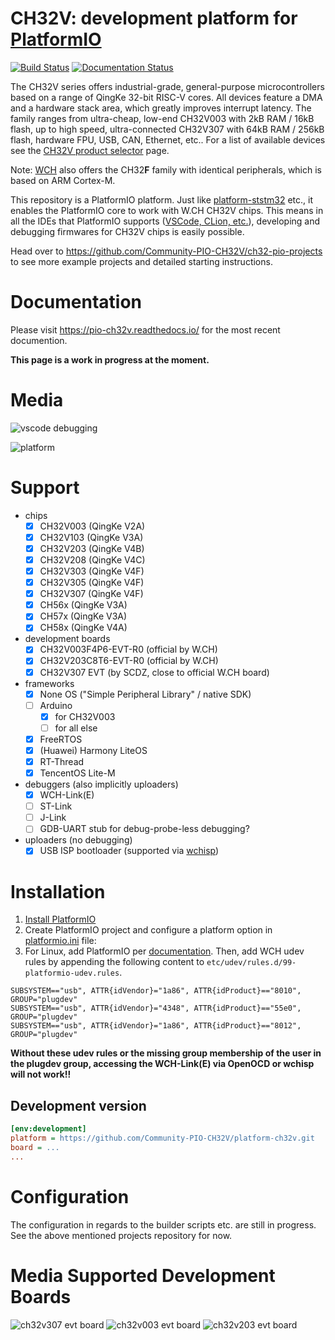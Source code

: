 # CH32V: development platform for [PlatformIO](https://platformio.org)

[![Build Status](https://github.com/Community-PIO-CH32V/platform-ch32v/workflows/Examples/badge.svg)](https://github.com/Community-PIO-CH32V/platform-ch32v/actions) [![Documentation Status](https://readthedocs.org/projects/pio-ch32v/badge/?version=latest)](https://pio-ch32v.readthedocs.io/en/latest/?badge=latest)

The CH32V series offers industrial-grade, general-purpose microcontrollers based on a range of QingKe 32-bit RISC-V cores. All devices feature a DMA and a hardware stack area, which greatly improves interrupt latency. The family ranges from ultra-cheap, low-end CH32V003 with 2kB RAM / 16kB flash, up to high speed, ultra-connected CH32V307 with 64kB RAM / 256kB flash, hardware FPU, USB, CAN, Ethernet, etc.. For a list of available devices see the [CH32V product selector](http://www.wch-ic.com/products/categories/47.html?pid=5) page.

Note: [WCH](http://www.wch-ic.com) also offers the CH32**F** family with identical peripherals, which is based on ARM Cortex-M.

This repository is a PlatformIO platform. Just like [platform-ststm32](https://github.com/platformio/platform-ststm32/) etc., it enables the PlatformIO core to work with W.CH CH32V chips. This means in all the IDEs that PlatformIO supports ([VSCode, CLion, etc.](https://docs.platformio.org/en/latest/integration/ide/index.html)), developing and debugging firmwares for CH32V chips is easily possible.

Head over to https://github.com/Community-PIO-CH32V/ch32-pio-projects to see more example projects and detailed starting instructions.

# Documentation

Please visit https://pio-ch32v.readthedocs.io/ for the most recent documention.

**This page is a work in progress at the moment.**

# Media
![vscode debugging](docs/debugging_ch32v003.png)

![platform](docs/platform.png)


# Support
- chips
    - [x] CH32V003 (QingKe V2A)
    - [x] CH32V103 (QingKe V3A)
    - [x] CH32V203 (QingKe V4B)
    - [x] CH32V208 (QingKe V4C)
    - [x] CH32V303 (QingKe V4F)
    - [x] CH32V305 (QingKe V4F)
    - [x] CH32V307 (QingKe V4F)
    - [x] CH56x (QingKe V3A)
    - [x] CH57x (QingKe V3A)
    - [x] CH58x (QingKe V4A)
- development boards
    - [x] CH32V003F4P6-EVT-R0 (official by W.CH)
    - [x] CH32V203C8T6-EVT-R0 (official by W.CH)
    - [x] CH32V307 EVT (by SCDZ, close to official W.CH board)
- frameworks
    - [x] None OS ("Simple Peripheral Library" / native SDK)
    - [ ] Arduino
      - [x] for CH32V003
      - [ ] for all else
    - [x] FreeRTOS
    - [x] (Huawei) Harmony LiteOS
    - [x] RT-Thread
    - [x] TencentOS Lite-M
- debuggers (also implicitly uploaders)
    - [x] WCH-Link(E)
    - [ ] ST-Link
    - [ ] J-Link
    - [ ] GDB-UART stub for debug-probe-less debugging?
- uploaders (no debugging)
  - [x] USB ISP bootloader (supported via [wchisp](https://github.com/ch32-rs/wchisp))
# Installation

1. [Install PlatformIO](https://platformio.org)
2. Create PlatformIO project and configure a platform option in [platformio.ini](https://docs.platformio.org/page/projectconf.html) file:
3. For Linux, add PlatformIO per [documentation](https://docs.platformio.org/en/latest/core/installation/udev-rules.html#platformio-udev-rules). Then, add WCH udev rules by appending the following content to `etc/udev/rules.d/99-platformio-udev.rules`.

```
SUBSYSTEM=="usb", ATTR{idVendor}="1a86", ATTR{idProduct}=="8010", GROUP="plugdev"
SUBSYSTEM=="usb", ATTR{idVendor}="4348", ATTR{idProduct}=="55e0", GROUP="plugdev"
SUBSYSTEM=="usb", ATTR{idVendor}="1a86", ATTR{idProduct}=="8012", GROUP="plugdev"
```

**Without these udev rules or the missing group membership of the user in the plugdev group, accessing the WCH-Link(E) via OpenOCD or wchisp will not work!!**

## Development version

```ini
[env:development]
platform = https://github.com/Community-PIO-CH32V/platform-ch32v.git
board = ...
...
```

# Configuration

The configuration in regards to the builder scripts etc. are still in progress. See the above mentioned projects repository for now.

# Media Supported Development Boards

![ch32v307 evt board](docs/ch307_evt.jpg)
![ch32v003 evt board](docs/ch32v003_evt.jpg)
![ch32v203 evt board](docs/ch32v203_evt.jpg)
